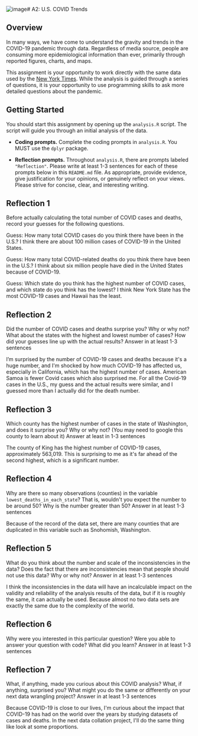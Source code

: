 ![image](https://github.com/info201a-su23/assignment-03-sc100922/assets/139248633/566711a1-6579-4ba1-904f-d6bac6457bbc)# A2: U.S. COVID Trends

## Overview
In many ways, we have come to understand the gravity and trends in the COVID-19 pandemic through data. Regardless of media source, people are consuming more epidemiological information than ever, primarily through reported figures, charts, and maps.

This assignment is your opportunity to work directly with the same data used by the [New York Times](https://github.com/nytimes/covid-19-data/). While the analysis is guided through a series of questions, it is your opportunity to use programming skills to ask more detailed questions about the pandemic.

## Getting Started
You should start this assignment by opening up the `analysis.R` script. The script will guide you through an initial analysis of the data.

* **Coding prompts.** Complete the coding prompts in `analysis.R`. You MUST use the `dplyr` package.

* **Reflection prompts.** Throughout `analysis.R`, there are prompts labeled `"Reflection"`. Please write at least 1-3 sentences for each of these prompts below in this `README.md` file. As appropriate, provide evidence, give justification for your opinions, or genuinely reflect on your views. Please strive for concise, clear, and interesting writing.

## Reflection 1
Before actually calculating the total number of COVID cases and deaths, record your guesses for the following questions.

Guess: How many total COVID cases do you think there have been in the U.S.?
I think there are about 100 million cases of COVID-19 in the United States.

Guess: How many total COVID-related deaths do you think there have been in the U.S.?
I think about six million people have died in the United States because of COVID-19.

Guess: Which state do you think has the highest number of COVID cases, and which state do you think has the lowest?
I think New York State has the most COVID-19 cases and Hawaii has the least.

## Reflection 2
Did the number of COVID cases and deaths surprise you? Why or why not? What about the states with the highest and lowest number of cases? How did your guesses line up with the actual results? Answer in at least 1-3 sentences

I’m surprised by the number of COVID-19 cases and deaths because it's a huge number, and I'm shocked by how much COVID-19 has affected us, especially in California, which has the highest number of cases. American Samoa is fewer Covid cases which also surprised me. For all the Covid-19 cases in the U.S., my guess and the actual results were similar, and I guessed more than I actually did for the death number.

## Reflection 3
Which county has the highest number of cases in the state of Washington, and does it surprise you? Why or why not? (You may need to google this county to learn about it) Answer at least in 1-3 sentences

The county of King has the highest number of COVID-19 cases, approximately 563,019. This is surprising to me as it's far ahead of the second highest, which is a significant number.


## Reflection 4
Why are there so many observations (counties) in the variable `lowest_deaths_in_each_state`? That is, wouldn't you expect the number to be around 50? Why is the number greater than 50? Answer in at least 1-3 sentences

Because of the record of the data set, there are many counties that are duplicated in this variable such as Snohomish, Washington.



## Reflection 5
What do you think about the number and scale of the inconsistencies in the data? Does the fact that there are inconsistencies mean that people should not use this data? Why or why not? Answer in at least 1-3 sentences

I think the inconsistencies in the data will have an incalculable impact on the validity and reliability of the analysis results of the data, but if it is roughly the same, it can actually be used.  Because almost no two data sets are exactly the same due to the complexity of the world.


## Reflection 6
Why were you interested in this particular question? Were you able to answer your question with code? What did you learn? Answer in at least 1-3 sentences

## Reflection 7
What, if anything, made you curious about this COVID analysis? What, if anything, surprised you? What might you do the same or differently on your next data wrangling project? Answer in at least 1-3 sentences

Because COVID-19 is close to our lives, I'm curious about the impact that COVID-19 has had on the world over the years by studying datasets of cases and deaths. In the next data collation project, I'll do the same thing like look at some proportions.
